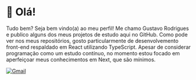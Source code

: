 <h1>👋 Olá!</h1>

<p>Tudo bem? Seja bem vindo(a) ao meu perfil! Me chamo Gustavo Rodrigues e publico alguns dos meus projetos de estudo aqui no GitHub. Como pode ver nos meus repositórios, gosto particularmente de desenvolvemento front-end respaldado em React utilizando TypeScript. Apesar de considerar programação como um estudo contínuo, no momento estou focado em aperfeiçoar meus conhecimentos em Next, que são mínimos.</p>

[![Gmail](https://img.shields.io/badge/Gmail-D14836?style=for-the-badge&logo=gmail&logoColor=white)](mailto:gustavorodrigues.contact@gmail.com)
